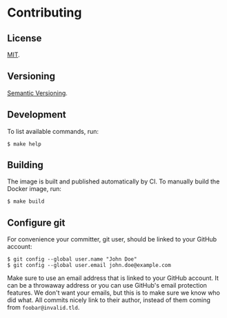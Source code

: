 Contributing
=====

License
-----

[MIT](https://raw.github.com/gocom/self-signer/master/LICENSE).

Versioning
----

[Semantic Versioning](https://semver.org/).

Development
-----

To list available commands, run:

```
$ make help
```

Building
-----

The image is built and published automatically by CI. To manually build the Docker image, run:

```
$ make build
```

Configure git
-----

For convenience your committer, git user, should be linked to your GitHub account:

```
$ git config --global user.name "John Doe"
$ git config --global user.email john.doe@example.com
```

Make sure to use an email address that is linked to your GitHub account. It can be a throwaway
address or you can use GitHub's email protection features. We don't want your emails, but this is to make sure
we know who did what. All commits nicely link to their author, instead of them coming from ``foobar@invalid.tld``.
